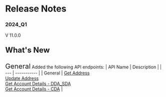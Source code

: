 # Release Notes 
### 2024_Q1
V 11.0.0
<!-- 
type: tab 
titles: Portico
-->

<p style="font-size: 24px; font-weight: bold;">What's New </p>

<span style="font-size: 22px; ">General</span>
Added the following API endpoints:
| API Name | Description | 
| --- | ----------- | 
| General | <a href="../api/?type=post&path=/addrservice/partyacctsvc/address/secured" title="Click to open">Get Address</a> <br>  <a href="../api/?type=put&path=/addrservice/partyacctsvc/address/secured" title="Click to open">Update Address</a> <br>  <a href="../api/?type=post&path=/acctservice/acctmgmt/accounts/secured" title="Click to open">Get Account Details - DDA_SDA</a> <br>  <a href="../api/?type=post&path=/acctservice/acctmgmt/accounts/secured" title="Click to open">Get Account Details - CDA</a> | 
 
<!-- type: tab-end -->
